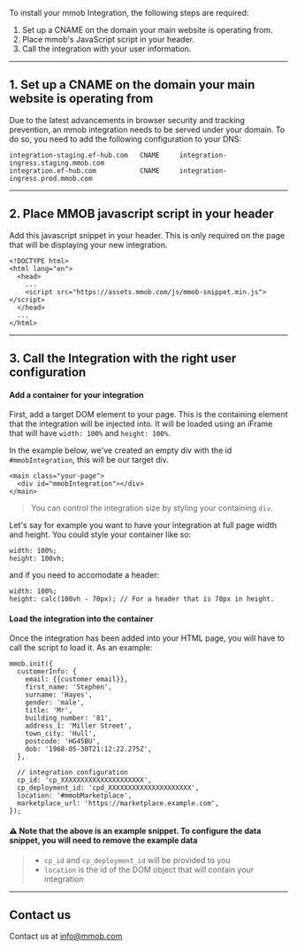 To install your mmob Integration, the following steps are required:

1.  Set up a CNAME on the domain your main website is operating from.
2.  Place mmob's JavaScript script in your header.
3.  Call the integration with your user information.

---

## 1. Set up a CNAME on the domain your main website is operating from

Due to the latest advancements in browser security and tracking prevention, an mmob integration needs to be served under your domain. To do so, you need to add the following configuration to your DNS:

```
integration-staging.ef-hub.com   CNAME     integration-ingress.staging.mmob.com
integration.ef-hub.com           CNAME     integration-ingress.prod.mmob.com
```

---

## 2. Place MMOB javascript script in your header

Add this javascript snippet in your header. This is only required on the page that will be displaying your new integration.

```
<!DOCTYPE html>
<html lang="en">
  <head>
    ...
    <script src="https://assets.mmob.com/js/mmob-snippet.min.js"></script>
  </head>
  ...
</html>
```

---

## 3. Call the Integration with the right user configuration

#### Add a container for your integration

First, add a target DOM element to your page. This is the containing element that the integration will be injected into. It will be loaded using an iFrame that will have `width: 100%` and `height: 100%`.

In the example below, we've created an empty div with the id `#mmobIntegration`, this will be our target div.

```
<main class="your-page">
  <div id="mmobIntegration"></div>
</main>
```

> You can control the integration size by styling your containing `div`.

Let's say for example you want to have your integration at full page width and height. You could style your container like so:

```
width: 100%;
height: 100vh;
```

and if you need to accomodate a header:

```
width: 100%;
height: calc(100vh - 70px); // For a header that is 70px in height.
```

#### Load the integration into the container

Once the integration has been added into your HTML page, you will have to call the script to load it.
As an example:

```
mmob.init({
  customerInfo: {
    email: {{customer email}},
    first_name: 'Stephen',
    surname: 'Hayes',
    gender: 'male',
    title: 'Mr',
    building_number: '81',
    address_1: 'Miller Street',
    town_city: 'Hull',
    postcode: 'HG45BU',
    dob: '1968-05-30T21:12:22.275Z',
  },

  // integration configuration
  cp_id: 'cp_XXXXXXXXXXXXXXXXXXXXX',
  cp_deployment_id: 'cpd_XXXXXXXXXXXXXXXXXXXXX',
  location: '#mmobMarketplace',
  marketplace_url: 'https://marketplace.example.com',
});
```

#### ⚠ Note that the above is an example snippet. To configure the data snippet, you will need to remove the example data

> - `cp_id` and `cp_deployment_id` will be provided to you
> - `location` is the id of the DOM object that will contain your integration

---

## Contact us

Contact us at [info@mmob.com](mailto:info@mmob.com)